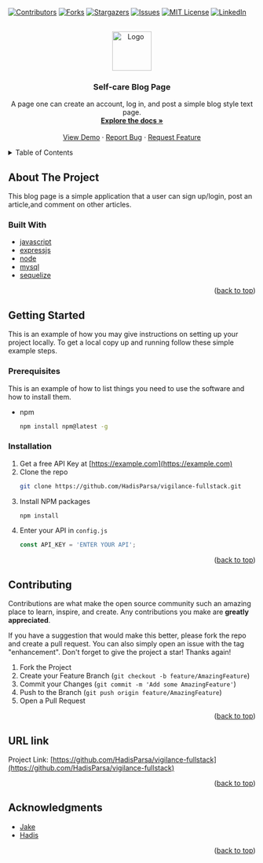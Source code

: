 <div id="top"></div>
<!--
*** Thanks for checking out the Best-README-Template. If you have a suggestion
*** that would make this better, please fork the repo and create a pull request
*** or simply open an issue with the tag "enhancement".
*** Don't forget to give the project a star!
*** Thanks again! Now go create something AMAZING! :D
-->



<!-- PROJECT SHIELDS -->
<!--
*** I'm using markdown "reference style" links for readability.
*** Reference links are enclosed in brackets [ ] instead of parentheses ( ).
*** See the bottom of this document for the declaration of the reference variables
*** for contributors-url, forks-url, etc. This is an optional, concise syntax you may use.
*** https://www.markdownguide.org/basic-syntax/#reference-style-links
-->
[![Contributors][contributors-shield]][contributors-url]
[![Forks][forks-shield]][forks-url]
[![Stargazers][stars-shield]][stars-url]
[![Issues][issues-shield]][issues-url]
[![MIT License][license-shield]][license-url]
[![LinkedIn][linkedin-shield]](https://www.linkedin.com/in/gurtej-singh-336621224/)



<!-- PROJECT LOGO -->
<br />
<div align="center">
  <a href="https://github.com/HadisParsa/vigilance-fullstack">
    <img src="https://emojipedia-us.s3.dualstack.us-west-1.amazonaws.com/thumbs/120/emojidex/112/page-facing-up_1f4c4.png" alt="Logo" width="80" height="80">
  </a>

<h3 align="center">Self-care Blog Page</h3>

  <p align="center">
    A page one can create an account, log in, and post a simple blog style text page.
    <br />
    <a href="https://github.com/HadisParsa/vigilance-fullstack"><strong>Explore the docs »</strong></a>
    <br />
    <br />
    <a href="https://vigiliantes-fullstack.herokuapp.com/">View Demo</a>
    ·
    <a href="https://github.com/HadisParsa/vigilance-fullstack/issues">Report Bug</a>
    ·
    <a href="https://github.com/HadisParsa/vigilance-fullstack/issues">Request Feature</a>
  </p>
</div>



<!-- TABLE OF CONTENTS -->
<details>
  <summary>Table of Contents</summary>
  <ol>
    <li>
      <a href="#about-the-project">About The Project</a>
      <ul>
        <li><a href="#built-with">Built With</a></li>
      </ul>
    </li>
    <li>
      <a href="#getting-started">Getting Started</a>
      <ul>
        <li><a href="#prerequisites">Prerequisites</a></li>
        <li><a href="#installation">Installation</a></li>
      </ul>
    </li>
    <li><a href="#usage">Usage</a></li>
    <li><a href="#roadmap">Roadmap</a></li>
    <li><a href="#contributing">Contributing</a></li>
    <li><a href="#license">License</a></li>
    <li><a href="#contact">Contact</a></li>
    <li><a href="#acknowledgments">Acknowledgments</a></li>
  </ol>
</details>



<!-- ABOUT THE PROJECT -->
## About The Project

This blog page is a simple application that a user can sign up/login, post an article,and comment on other articles.



### Built With

* [javascript](https://www.javascript.com/)
* [expressjs](https://expressjs.com/)
* [node](https://nodejs.org/en/)
* [mysql](https://www.mysql.com/)
* [sequelize](https://sequelize.org/)


<p align="right">(<a href="#top">back to top</a>)</p>



<!-- GETTING STARTED -->
## Getting Started

This is an example of how you may give instructions on setting up your project locally.
To get a local copy up and running follow these simple example steps.

### Prerequisites

This is an example of how to list things you need to use the software and how to install them.
* npm
  ```sh
  npm install npm@latest -g
  ```

### Installation

1. Get a free API Key at [https://example.com](https://example.com)
2. Clone the repo
   ```sh
   git clone https://github.com/HadisParsa/vigilance-fullstack.git
   ```
3. Install NPM packages
   ```sh
   npm install
   ```
4. Enter your API in `config.js`
   ```js
   const API_KEY = 'ENTER YOUR API';
   ```

<p align="right">(<a href="#top">back to top</a>)</p>

## Contributing

Contributions are what make the open source community such an amazing place to learn, inspire, and create. Any contributions you make are **greatly appreciated**.

If you have a suggestion that would make this better, please fork the repo and create a pull request. You can also simply open an issue with the tag "enhancement".
Don't forget to give the project a star! Thanks again!

1. Fork the Project
2. Create your Feature Branch (`git checkout -b feature/AmazingFeature`)
3. Commit your Changes (`git commit -m 'Add some AmazingFeature'`)
4. Push to the Branch (`git push origin feature/AmazingFeature`)
5. Open a Pull Request

<p align="right">(<a href="#top">back to top</a>)</p>



## URL link


Project Link: [https://github.com/HadisParsa/vigilance-fullstack](https://github.com/HadisParsa/vigilance-fullstack)

<p align="right">(<a href="#top">back to top</a>)</p>



<!-- ACKNOWLEDGMENTS -->
## Acknowledgments

* [Jake](https://github.com/jakecolledge97)
* [Hadis](https://github.com/HadisParsa)

<p align="right">(<a href="#top">back to top</a>)</p>



<!-- MARKDOWN LINKS & IMAGES -->
<!-- https://www.markdownguide.org/basic-syntax/#reference-style-links -->
[contributors-shield]: https://img.shields.io/github/contributors/HadisParsa/vigilance-fullstack.svg?style=for-the-badge
[contributors-url]: https://github.com/HadisParsa/vigilance-fullstack/graphs/contributors
[forks-shield]: https://img.shields.io/github/forks/HadisParsa/vigilance-fullstack.svg?style=for-the-badge
[forks-url]: https://github.com/HadisParsa/vigilance-fullstack/network/members
[stars-shield]: https://img.shields.io/github/stars/HadisParsa/vigilance-fullstack.svg?style=for-the-badge
[stars-url]: https://github.com/HadisParsa/vigilance-fullstack/stargazers
[issues-shield]: https://img.shields.io/github/issues/HadisParsa/vigilance-fullstack.svg?style=for-the-badge
[issues-url]: https://github.com/HadisParsa/vigilance-fullstack/issues
[license-shield]: https://img.shields.io/github/license/HadisParsa/vigilance-fullstack.svg?style=for-the-badge
[license-url]: https://github.com/HadisParsa/vigilance-fullstack/blob/master/LICENSE.txt
[linkedin-shield]: https://img.shields.io/badge/-LinkedIn-black.svg?style=for-the-badge&logo=linkedin&colorB=555
[linkedin-url]: https://linkedin.com/in/linkedin_username
[product-screenshot]: images/screenshot.png
